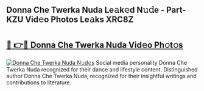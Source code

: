 ## Donna Che Twerka Nuda Le𝚊k𝚎d N𝚞𝚍e - Part-KZU Vid𝚎o Photos Le𝚊ks XRC8Z

# <h2><a href="http://fbbmm1m.evod.top/?m=Donna+Che+Twerka+Nuda">🔗 👉🔴 Donna Che Twerka Nuda Vid𝚎o Ph𝚘t𝚘s</a></h2>

[![Donna Che Twerka Nuda N𝚞d𝚎s](https://i.imgur.com/8V9OHl7.gif)](http://fbbmm1m.evod.top/?m=Donna+Che+Twerka+Nuda)
Social media personality Donna Che Twerka Nuda recognized for their dance and lifestyle content. Distinguished author Donna Che Twerka Nuda, recognized for their insightful writings and contributions to literature. 
